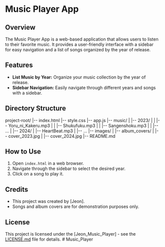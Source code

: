 # Music Player App

## Overview

The Music Player App is a web-based application that allows users to listen to their favorite music. It provides a user-friendly interface with a sidebar for easy navigation and a list of songs organized by the year of release.

## Features

- **List Music by Year:** Organize your music collection by the year of release.
- **Sidebar Navigation:** Easily navigate through different years and songs with a sidebar.

## Directory Structure

project-root/
|-- index.html
|-- style.css
|-- app.js
|-- music/
| |-- 2023/
| | |-- Yoru_ni_Kakeru.mp3
| | |-- Shukufuku.mp3
| | |-- Sangenshoku.mp3
| | |-- ...
| |-- 2024/
| |-- HeartBeat.mp3
| |-- ...
|-- images/
| |-- album_covers/
| |-- cover_2023.jpg
| |-- cover_2024.jpg
|-- README.md

## How to Use

1. Open `index.html` in a web browser.
2. Navigate through the sidebar to select the desired year.
3. Click on a song to play it.

## Credits

- This project was created by [Jeon].
- Songs and album covers are for demonstration purposes only.

## License

This project is licensed under the [Jeon_Music_Player] - see the [LICENSE.md](LICENSE.md) file for details.
#   M u s i c _ P l a y e r  
 